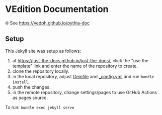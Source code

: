 # VEdition Documentation

🌐 See <https://vedph.github.io/pythia-doc>

## Setup

This Jekyll site was setup as follows:

1. at <https://just-the-docs.github.io/just-the-docs/>, click the "use the template" link and enter the name of the repository to create.
2. clone the repository locally.
3. in the local repository, adjust [Gemfile](Gemfile) and [_config.yml](_config.yml) and run `bundle install`.
4. push the changes.
5. in the remote repository, change settings/pages to use GitHub Actions as pages source.

To run: `bundle exec jekyll serve`
